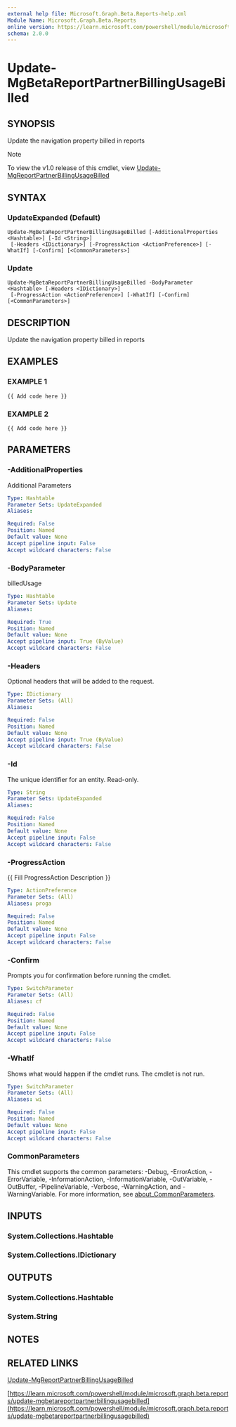 ```yaml
---
external help file: Microsoft.Graph.Beta.Reports-help.xml
Module Name: Microsoft.Graph.Beta.Reports
online version: https://learn.microsoft.com/powershell/module/microsoft.graph.beta.reports/update-mgbetareportpartnerbillingusagebilled
schema: 2.0.0
---
```


# Update-MgBetaReportPartnerBillingUsageBilled

## SYNOPSIS
Update the navigation property billed in reports

> [!NOTE]
> To view the v1.0 release of this cmdlet, view [Update-MgReportPartnerBillingUsageBilled](/powershell/module/Microsoft.Graph.Reports/Update-MgReportPartnerBillingUsageBilled?view=graph-powershell-1.0)

## SYNTAX

### UpdateExpanded (Default)
```
Update-MgBetaReportPartnerBillingUsageBilled [-AdditionalProperties <Hashtable>] [-Id <String>]
 [-Headers <IDictionary>] [-ProgressAction <ActionPreference>] [-WhatIf] [-Confirm] [<CommonParameters>]
```

### Update
```
Update-MgBetaReportPartnerBillingUsageBilled -BodyParameter <Hashtable> [-Headers <IDictionary>]
 [-ProgressAction <ActionPreference>] [-WhatIf] [-Confirm] [<CommonParameters>]
```

## DESCRIPTION
Update the navigation property billed in reports

## EXAMPLES

### EXAMPLE 1
```
{{ Add code here }}
```

### EXAMPLE 2
```
{{ Add code here }}
```

## PARAMETERS

### -AdditionalProperties
Additional Parameters

```yaml
Type: Hashtable
Parameter Sets: UpdateExpanded
Aliases:

Required: False
Position: Named
Default value: None
Accept pipeline input: False
Accept wildcard characters: False
```

### -BodyParameter
billedUsage

```yaml
Type: Hashtable
Parameter Sets: Update
Aliases:

Required: True
Position: Named
Default value: None
Accept pipeline input: True (ByValue)
Accept wildcard characters: False
```

### -Headers
Optional headers that will be added to the request.

```yaml
Type: IDictionary
Parameter Sets: (All)
Aliases:

Required: False
Position: Named
Default value: None
Accept pipeline input: True (ByValue)
Accept wildcard characters: False
```

### -Id
The unique identifier for an entity.
Read-only.

```yaml
Type: String
Parameter Sets: UpdateExpanded
Aliases:

Required: False
Position: Named
Default value: None
Accept pipeline input: False
Accept wildcard characters: False
```

### -ProgressAction
{{ Fill ProgressAction Description }}

```yaml
Type: ActionPreference
Parameter Sets: (All)
Aliases: proga

Required: False
Position: Named
Default value: None
Accept pipeline input: False
Accept wildcard characters: False
```

### -Confirm
Prompts you for confirmation before running the cmdlet.

```yaml
Type: SwitchParameter
Parameter Sets: (All)
Aliases: cf

Required: False
Position: Named
Default value: None
Accept pipeline input: False
Accept wildcard characters: False
```

### -WhatIf
Shows what would happen if the cmdlet runs.
The cmdlet is not run.

```yaml
Type: SwitchParameter
Parameter Sets: (All)
Aliases: wi

Required: False
Position: Named
Default value: None
Accept pipeline input: False
Accept wildcard characters: False
```

### CommonParameters
This cmdlet supports the common parameters: -Debug, -ErrorAction, -ErrorVariable, -InformationAction, -InformationVariable, -OutVariable, -OutBuffer, -PipelineVariable, -Verbose, -WarningAction, and -WarningVariable. For more information, see [about_CommonParameters](http://go.microsoft.com/fwlink/?LinkID=113216).

## INPUTS

### System.Collections.Hashtable
### System.Collections.IDictionary
## OUTPUTS

### System.Collections.Hashtable
### System.String
## NOTES

## RELATED LINKS
[Update-MgReportPartnerBillingUsageBilled](/powershell/module/Microsoft.Graph.Reports/Update-MgReportPartnerBillingUsageBilled?view=graph-powershell-1.0)

[https://learn.microsoft.com/powershell/module/microsoft.graph.beta.reports/update-mgbetareportpartnerbillingusagebilled](https://learn.microsoft.com/powershell/module/microsoft.graph.beta.reports/update-mgbetareportpartnerbillingusagebilled)




